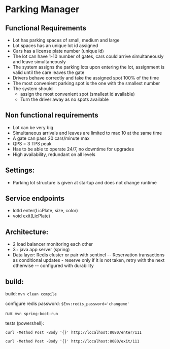 # Parking Manager
## Functional Requirements
- Lot has parking spaces of small, medium and large
- Lot spaces has an unique lot id assigned
- Cars has a license plate number (unique id)
- The lot can have 1-10 number of gates, cars could arrive simultaneously and leave simultaneously
- The system assigns the parking lots upon entering the lot, assignment is valid until the care leaves the gate
- Drivers behave correctly and take the assigned spot 100% of the time
- The most convenient parking spot is the one with the smallest number
- The system should
  - assign the most convenient spot (smallest id available) 
  - Turn the driver away as no spots available
## Non functional requirements
- Lot can be very big
- Simultaneous arrivals and leaves are limited to max 10 at the same time
- A gate can pass 20 cars/minute max
- QPS = 3 TPS peak
- Has to be able to operate 24/7, no downtime for upgrades
- High availability, redundant on all levels
## Settings:
- Parking lot structure is given at startup and does not change runtime

## Service endpoints
- lotId enter(LicPlate, size, color)
- void exit(LicPlate)

## Architecture:
- 2 load balancer monitoring each other
- 3+ java app server (spring)
- Data layer: Redis cluster or pair with sentinel
-- Reservation transactions as conditional updates - reserve only if it is not taken, retry with the next otherwise
-- configured with durability

## build:

build: `mvn clean compile`

configure redis password: `$Env:redis_password='changeme'`

run: `mvn spring-boot:run`


tests (powershell):

`curl -Method Post -Body '{}' http://localhost:8080/enter/111`

`curl -Method Post -Body '{}' http://localhost:8080/exit/111`

